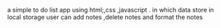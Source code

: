 a simple to do list app using html;,css ,javascript . in which data store in local storage user can add notes ,delete notes and format the notes 
